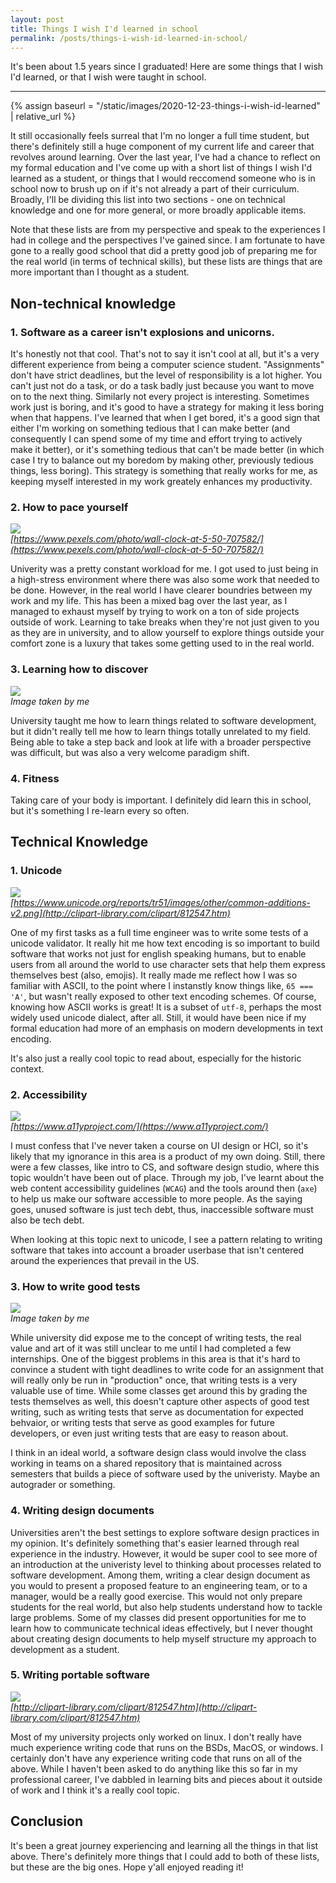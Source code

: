 ```yaml
---
layout: post
title: Things I wish I'd learned in school
permalink: /posts/things-i-wish-id-learned-in-school/
---
```


It's been about 1.5 years since I graduated! Here are some things that I wish
I'd learned, or that I wish were taught in school.

---

{% assign baseurl = "/static/images/2020-12-23-things-i-wish-id-learned" | relative_url %}

It still occasionally feels surreal that I'm no longer a full time student,
but there's definitely still a huge component of my current life and career that
revolves around learning. Over the last year, I've had a chance to reflect on my
formal education and I've come up with a short list of things I wish I'd learned
as a student, or things that I would reccomend someone who is in school now to
brush up on if it's not already a part of their curriculum. Broadly, I'll be
dividing this list into two sections - one on technical knowledge and one for
more general, or more broadly applicable items.

Note that these lists are from my perspective and speak to the experiences I had
in college and the perspectives I've gained since. I am fortunate to have gone
to a really good school that did a pretty good job of preparing me for the real
world (in terms of technical skills), but these lists are things that are more
important than I thought as a student.

## Non-technical knowledge

### 1. Software as a career isn't explosions and unicorns.

It's honestly not that cool. That's not to say it isn't cool at all, but it's a
very different experience from being a computer science student. "Assignments"
don't have strict deadlines, but the level of responsibility is a lot higher.
You can't just not do a task, or do a task badly just because you want to move
on to the next thing. Similarly not every project is interesting. Sometimes work
just is boring, and it's good to have a strategy for making it less boring when
that happens. I've learned that when I get bored, it's a good sign that either
I'm working on something tedious that I can make better (and consequently I can
spend some of my time and effort trying to actively make it better), or it's
something tedious that can't be made better (in which case I try to balance out
my boredom by making other, previously tedious things, less boring). This
strategy is something that really works for me, as keeping myself interested in
my work greately enhances my productivity.

### 2. How to pace yourself
<img src="{{ '/pace.jpg' | prepend: baseurl }}"/><br>
_[https://www.pexels.com/photo/wall-clock-at-5-50-707582/](https://www.pexels.com/photo/wall-clock-at-5-50-707582/)_

Univerity was a pretty constant workload for me. I got used to just being in a
high-stress environment where there was also some work that needed to be done.
However, in the real world I have clearer boundries between my work and my life.
This has been a mixed bag over the last year, as I managed to exhaust myself by
trying to work on a ton of side projects outside of work. Learning to take
breaks when they're not just given to you as they are in university, and to
allow yourself to explore things outside your comfort zone is a luxury that
takes some getting used to in the real world.

### 3. Learning how to discover
<img src="{{ '/AneeshDurg-LakeValhalla.jpg' | prepend: baseurl }}"/><br>
_Image taken by me_

University taught me how to learn things related to software development, but it
didn't really tell me how to learn things totally unrelated to my field. Being
able to take a step back and look at life with a broader perspective was
difficult, but was also a very welcome paradigm shift.

### 4. Fitness

Taking care of your body is important. I definitely did learn this in school,
but it's something I re-learn every so often.


## Technical Knowledge

### 1. Unicode

<img src="{{ '/common-additions-v2.png' | prepend: baseurl }}"/><br>
_[https://www.unicode.org/reports/tr51/images/other/common-additions-v2.png](http://clipart-library.com/clipart/812547.htm)_

One of my first tasks as a full time engineer was to write some tests of a
unicode validator. It really hit me how text encoding is so important to build
software that works not just for english speaking humans, but to enable users
from all around the world to use character sets that help them express
themselves best (also, emojis). It really made me reflect how I was so familiar
with ASCII, to the point where I instanstly know things like, `65 === 'A'`, but
wasn't really exposed to other text encoding schemes. Of course, knowing how
ASCII works is great! It is a subset of `utf-8`, perhaps the most widely used
unicode dialect, after all. Still, it would have been nice if my formal
education had more of an emphasis on modern developments in text encoding.

It's also just a really cool topic to read about, especially for the historic
context.

### 2. Accessibility
<img src="{{ '/a11y.png' | prepend: baseurl }}"/><br>
_[https://www.a11yproject.com/](https://www.a11yproject.com/)_

I must confess that I've never taken a course on UI design or HCI, so it's
likely that my ignorance in this area is a product of my own doing. Still, there
were a few classes, like intro to CS, and software design studio, where this
topic wouldn't have been out of place. Through my job, I've learnt about the web
content accessibility guidelines (`WCAG`) and the tools around then (`axe`) to
help us make our software accessible to more people. As the saying goes, unused
software is just tech debt, thus, inaccessible software must
also be tech debt.

When looking at this topic next to unicode, I see a pattern relating to writing
software that takes into account a broader userbase that isn't centered around
the experiences that prevail in the US.

### 3. How to write good tests
<img src="{{ '/tests.png' | prepend: baseurl }}"/><br>
_Image taken by me_

While university did expose me to the concept of writing tests, the real value
and art of it was still unclear to me until I had completed a few internships.
One of the biggest problems in this area is that it's hard to convince a student
with tight deadlines to write code for an assignment that will really only be
run in "production" once, that writing tests is a very valuable use of time.
While some classes get around this by grading the tests themselves as well,
this doesn't capture other aspects of good test writing, such as writing tests
that serve as documentation for expected behvaior, or writing tests that serve
as good examples for future developers, or even just writing tests that are easy
to reason about. 

I think in an ideal world, a software design class would involve the class
working in teams on a shared repository that is maintained across semesters that
builds a piece of software used by the univeristy. Maybe an autograder or
something.

### 4. Writing design documents

Universities aren't the best settings to explore software design practices in my
opinion. It's definitely something that's easier learned through real experience
in the industry. However, it would be super cool to see more of an introduction
at the univeristy level to thinking about processes related to software
development. Among them, writing a clear design document as you would to present
a proposed feature to an engineering team, or to a manager, would be a really
good exercise. This would not only prepare students for the real world, but also
help students understand how to tackle large problems. Some of my classes did
present opportunities for me to learn how to communicate technical ideas
effectively, but I never thought about creating design documents to help myself
structure my approach to development as a student.

### 5. Writing portable software
<img src="{{ '/os.jpg' | prepend: baseurl }}"/><br>
_[http://clipart-library.com/clipart/812547.htm](http://clipart-library.com/clipart/812547.htm)_

Most of my university projects only worked on linux. I don't really have much
experience writing code that runs on the BSDs, MacOS, or windows. I certainly
don't have any experience writing code that runs on all of the above. While I
haven't been asked to do anything like this so far in my professional career,
I've dabbled in learning bits and pieces about it outside of work and I think
it's a really cool topic.

## Conclusion

It's been a great journey experiencing and learning all the things in that list
above. There's definitely more things that I could add to both of these lists,
but these are the big ones. Hope y'all enjoyed reading it!
